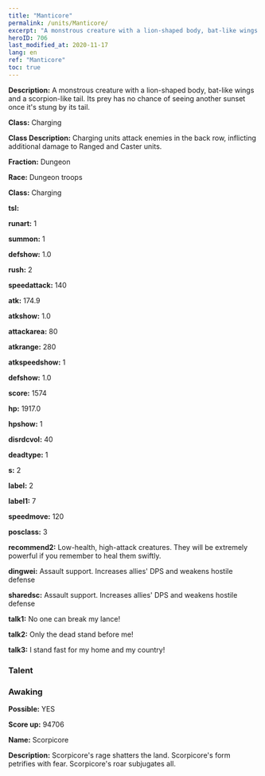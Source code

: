 ```yaml
---
title: "Manticore"
permalink: /units/Manticore/
excerpt: "A monstrous creature with a lion-shaped body, bat-like wings and a scorpion-like tail. Its prey has no chance of seeing another sunset once it's stung by its tail."
heroID: 706
last_modified_at: 2020-11-17
lang: en
ref: "Manticore"
toc: true
---
```

 **Description:** A monstrous creature with a lion-shaped body, bat-like wings and a scorpion-like tail. Its prey has no chance of seeing another sunset once it's stung by its tail.

 **Class:** Charging

 **Class Description:** Charging units attack enemies in the back row, inflicting additional damage to Ranged and Caster units.

 **Fraction:** Dungeon

 **Race:** Dungeon troops

 **Class:** Charging

 **tsl:** 

 **runart:** 1

 **summon:** 1

 **defshow:** 1.0

 **rush:** 2

 **speedattack:** 140

 **atk:** 174.9

 **atkshow:** 1.0

 **attackarea:** 80

 **atkrange:** 280

 **atkspeedshow:** 1

 **defshow:** 1.0

 **score:** 1574

 **hp:** 1917.0

 **hpshow:** 1

 **disrdcvol:** 40

 **deadtype:** 1

 **s:** 2

 **label:** 2

 **label1:** 7

 **speedmove:** 120

 **posclass:** 3

 **recommend2:** Low-health, high-attack creatures. They will be extremely powerful if you remember to heal them swiftly.

 **dingwei:** Assault support. Increases allies' DPS and weakens hostile defense

 **sharedsc:** Assault support. Increases allies' DPS and weakens hostile defense

 **talk1:** No one can break my lance!

 **talk2:** Only the dead stand before me!

 **talk3:** I stand fast for my home and my country!

### Talent
### Awaking
 **Possible:** YES

 **Score up:** 94706

 **Name:** Scorpicore

 **Description:** Scorpicore's rage shatters the land. Scorpicore's form petrifies with fear. Scorpicore's roar subjugates all.

